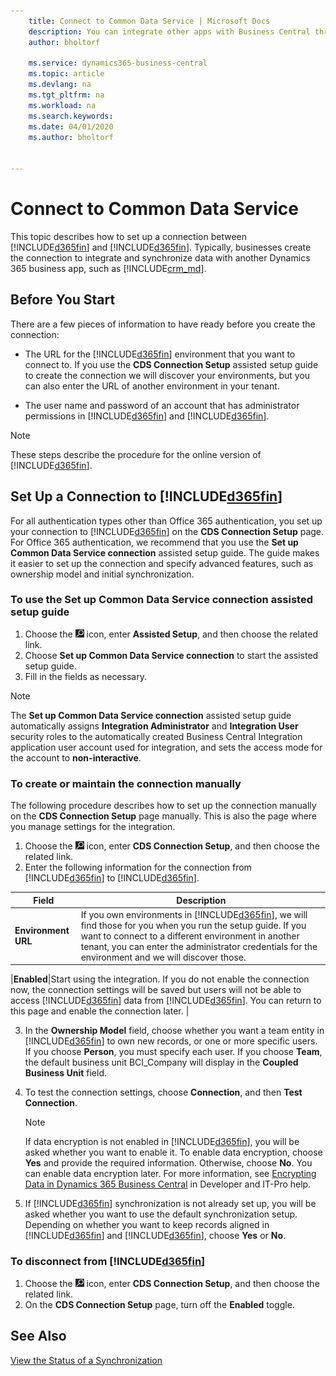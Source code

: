 ```yaml
---
    title: Connect to Common Data Service | Microsoft Docs
    description: You can integrate other apps with Business Central through Common Data Service.
    author: bholtorf

    ms.service: dynamics365-business-central
    ms.topic: article
    ms.devlang: na
    ms.tgt_pltfrm: na
    ms.workload: na
    ms.search.keywords:
    ms.date: 04/01/2020
    ms.author: bholtorf


---
```

# Connect to Common Data Service
This topic describes how to set up a connection between [!INCLUDE[d365fin](includes/d365fin_md.md)] and [!INCLUDE[d365fin](includes/cds_long_md.md)]. Typically, businesses create the connection to integrate and synchronize data with another Dynamics 365 business app, such as [!INCLUDE[crm_md](includes/crm_md.md)].  

## Before You Start
There are a few pieces of information to have ready before you create the connection:  

* The URL for the [!INCLUDE[d365fin](includes/cds_long_md.md)] environment that you want to connect to. If you use the **CDS Connection Setup** assisted setup guide to create the connection we will discover your environments, but you can also enter the URL of another environment in your tenant.  
<!-- No longer needed with 16.2 update
* A user name and password of a user account that is used only for the integration. This account is referred to as the "integration user" account. -->
* The user name and password of an account that has administrator permissions in [!INCLUDE[d365fin](includes/d365fin_md.md)] and [!INCLUDE[d365fin](includes/cds_long_md.md)].  

> [!Note]
> These steps describe the procedure for the online version of [!INCLUDE[d365fin](includes/d365fin_md.md)].

## Set Up a Connection to [!INCLUDE[d365fin](includes/cds_long_md.md)]  
For all authentication types other than Office 365 authentication, you set up your connection to [!INCLUDE[d365fin](includes/cds_long_md.md)] on the **CDS Connection Setup** page. For Office 365 authentication, we recommend that you use the **Set up Common Data Service connection** assisted setup guide. The guide makes it easier to set up the connection and specify advanced features, such as ownership model and initial synchronization.  

### To use the Set up Common Data Service connection assisted setup guide 
1. Choose the ![Lightbulb that opens the Tell Me feature](media/ui-search/search_small.png "Tell me what you want to do") icon, enter **Assisted Setup**, and then choose the related link.
2. Choose **Set up Common Data Service connection** to start the assisted setup guide.
3. Fill in the fields as necessary.

> [!Note]
> The **Set up Common Data Service connection** assisted setup guide automatically assigns **Integration Administrator** and **Integration User** security roles to the automatically created Business Central Integration application user account used for integration, and sets the access mode for the account to **non-interactive**.

### To create or maintain the connection manually
The following procedure describes how to set up the connection manually on the **CDS Connection Setup** page manually. This is also the page where you manage settings for the integration.

1. Choose the ![Lightbulb that opens the Tell Me feature](media/ui-search/search_small.png "Tell me what you want to do") icon, enter **CDS Connection Setup**, and then choose the related link.
2. Enter the following information for the connection from [!INCLUDE[d365fin](includes/d365fin_md.md)] to [!INCLUDE[d365fin](includes/cds_long_md.md)].

|Field|Description|
|-----|-----|
|**Environment URL**|If you own environments in [!INCLUDE[d365fin](includes/cds_long_md.md)], we will find those for you when you run the setup guide. If you want to connect to a different environment in another tenant, you can enter the administrator credentials for the environment and we will discover those. |
<!-- no longer needed after 16.2 update
|**User Name** and **Password**|The credentials of the user account that is dedicated for the integration. For more information, see [Setting Up User Accounts for Integrating with [!INCLUDE[d365fin](includes/cds_long_md.md)]](admin-setting-up-integration-with-dynamics-sales.md).|-->
|**Enabled**|Start using the integration. If you do not enable the connection now, the connection settings will be saved but users will not be able to access [!INCLUDE[d365fin](includes/cds_long_md.md)] data from [!INCLUDE[d365fin](includes/d365fin_md.md)]. You can return to this page and enable the connection later.  |

3. In the **Ownership Model** field, choose whether you want a team entity in [!INCLUDE[d365fin](includes/cds_long_md.md)] to own new records, or one or more specific users. If you choose **Person**, you must specify each user. If you choose **Team**, the default business unit BCI_Company will display in the **Coupled Business Unit** field.

<!--Need to verify the details in this table, are these specific to Sales maybe?
Enter the following advanced settings.

|Field|Description|
|-----|-----|
|**[!INCLUDE[d365fin](includes/d365fin_md.md)] Users Must Map to CDS Users**|If you are using the Person ownership model, specify whether [!INCLUDE[d365fin](includes/d365fin_md.md)] user accounts must have a matching user accounts in [!INCLUDE[d365fin](includes/cds_long_md.md)]. The **Office 365 Authentication Email** of the [!INCLUDE[d365fin](includes/d365fin_md.md)] user must be the same as the **Primary Email** of the [!INCLUDE[crm_md](includes/crm_md.md)] user.<br /><br /> If you set the value to **Yes**, [!INCLUDE[d365fin](includes/d365fin_md.md)] users who do not have a matching [!INCLUDE[crm_md](includes/crm_md.md)] user account will not have [!INCLUDE[d365fin](includes/d365fin_md.md)] integration capabilities in the user interface. Access to [!INCLUDE[crm_md](includes/crm_md.md)] data directly from [!INCLUDE[d365fin](includes/d365fin_md.md)] is done on behalf of the [!INCLUDE[crm_md](includes/crm_md.md)] user account.<br /><br /> If you set the value to **No**, all [!INCLUDE[d365fin](includes/d365fin_md.md)] users will have [!INCLUDE[crm_md](includes/crm_md.md)] integration capabilities in the user interface. Access to [!INCLUDE[crm_md](includes/crm_md.md)] data is done on behalf of the [!INCLUDE[crm_md](includes/crm_md.md)] connection (integration) user.|
|**Current Business Central Salesperson is Mapped to a User**|Indicates whether your user account is mapped to an account in [!INCLUDE[crm_md](includes/crm_md.md)] <!--double check the name of this field|-->

4. To test the connection settings, choose **Connection**, and then **Test Connection**.  

    > [!NOTE]  
    >  If data encryption is not enabled in [!INCLUDE[d365fin](includes/d365fin_md.md)], you will be asked whether you want to enable it. To enable data encryption, choose **Yes** and provide the required information. Otherwise, choose **No**. You can enable data encryption later. For more information, see [Encrypting Data in Dynamics 365 Business Central](/dynamics365/business-central/dev-itpro/developer/devenv-encrypting-data.md) in Developer and IT-Pro help.  

5. If [!INCLUDE[d365fin](includes/cds_long_md.md)] synchronization is not already set up, you will be asked whether you want to use the default synchronization setup. Depending on whether you want to keep records aligned in [!INCLUDE[d365fin](includes/cds_long_md.md)] and [!INCLUDE[d365fin](includes/d365fin_md.md)], choose **Yes** or **No**.

<!-- Not needed any more with 16.2 update
> [!Note]
> Connecting to [!INCLUDE[d365fin](includes/cds_long_md.md)] using the **CDS Connection Setup** page may require that you assign the Integration Administrator and Integration User security roles to the account used for integration in Dynamics 365 Sales. For more information, see [Assign a security role to a user](/dynamics365/customer-engagement/admin/create-users-assign-online-security-roles#assign-a-security-role-to-a-user.md). -->

### To disconnect from [!INCLUDE[d365fin](includes/cds_long_md.md)]  
1. Choose the ![Lightbulb that opens the Tell Me feature](media/ui-search/search_small.png "Tell me what you want to do") icon, enter **CDS Connection Setup**, and then choose the related link.
2. On the **CDS Connection Setup** page, turn off the **Enabled** toggle.  

## See Also  
[View the Status of a Synchronization](admin-how-to-view-synchronization-status.md)  
